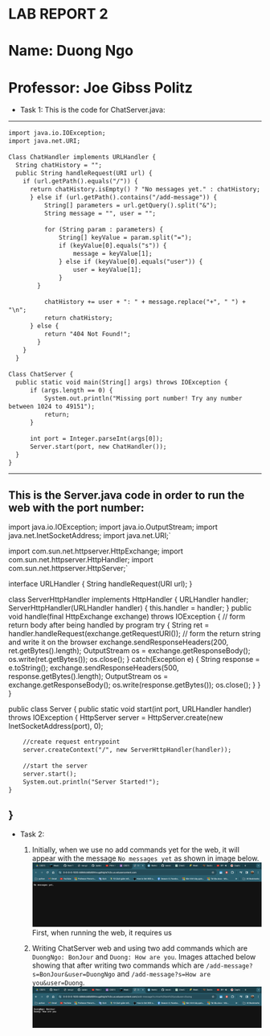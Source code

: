# LAB REPORT 2
# Name: Duong Ngo
# Professor: Joe Gibss Politz

* Task 1:
This is the code for ChatServer.java:
---

    
    import java.io.IOException;
    import java.net.URI;

    Class ChatHandler implements URLHandler {
      String chatHistory = "";
      public String handleRequest(URI url) {
        if (url.getPath().equals("/")) {
          return chatHistory.isEmpty() ? "No messages yet." : chatHistory;
          } else if (url.getPath().contains("/add-message")) {
              String[] parameters = url.getQuery().split("&");
              String message = "", user = "";

              for (String param : parameters) {
                  String[] keyValue = param.split("=");
                  if (keyValue[0].equals("s")) {
                      message = keyValue[1];
                  } else if (keyValue[0].equals("user")) {
                      user = keyValue[1];
                  }
            }

              chatHistory += user + ": " + message.replace("+", " ") + "\n";
              return chatHistory;
          } else {
              return "404 Not Found!";
            }
        }
      }

    Class ChatServer {
      public static void main(String[] args) throws IOException {
          if (args.length == 0) {
              System.out.println("Missing port number! Try any number between 1024 to 49151");
              return;
          }

          int port = Integer.parseInt(args[0]);
          Server.start(port, new ChatHandler());
      }
    }

---

This is the Server.java code in order to run the web with the port number:
---
import java.io.IOException;
import java.io.OutputStream;
import java.net.InetSocketAddress;
import java.net.URI;`

import com.sun.net.httpserver.HttpExchange;
import com.sun.net.httpserver.HttpHandler;
import com.sun.net.httpserver.HttpServer;`

interface URLHandler {
    String handleRequest(URI url);
}

class ServerHttpHandler implements HttpHandler {
    URLHandler handler;
    ServerHttpHandler(URLHandler handler) {
      this.handler = handler;
    }
    public void handle(final HttpExchange exchange) throws IOException {
        // form return body after being handled by program
        try {
            String ret = handler.handleRequest(exchange.getRequestURI());
            // form the return string and write it on the browser
            exchange.sendResponseHeaders(200, ret.getBytes().length);
            OutputStream os = exchange.getResponseBody();
            os.write(ret.getBytes());
            os.close();
        } catch(Exception e) {
            String response = e.toString();
            exchange.sendResponseHeaders(500, response.getBytes().length);
            OutputStream os = exchange.getResponseBody();
            os.write(response.getBytes());
            os.close();
        }
    }
}

public class Server {
    public static void start(int port, URLHandler handler) throws IOException {
        HttpServer server = HttpServer.create(new InetSocketAddress(port), 0);

        //create request entrypoint
        server.createContext("/", new ServerHttpHandler(handler));

        //start the server
        server.start();
        System.out.println("Server Started!");
    }
}
---


* Task 2:
  1. Initially, when we use no add commands yet for the web, it will appear with the message `No messages yet` as shown in image below.
  ![Image](NoCommandYet.png)
  First, when running the web, it requires us 

  3. Writing ChatServer web and using two add commands which are `DuongNgo: BonJour` and `Duong: How are you`. Images attached below showing that after writing two commands which
  are `/add-message?s=BonJour&user=DuongNgo` and `/add-message?s=How are you&user=Duong`.
  ![Image](afterTwoCommands.png)


